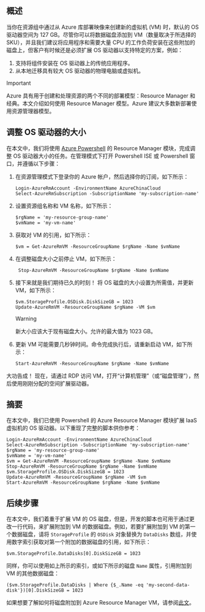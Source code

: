 ## 概述
当你在资源组中通过从 Azure 库部署映像来创建新的虚拟机 (VM) 时，默认的 OS 驱动器空间为 127 GB。尽管你可以将数据磁盘添加到 VM（数量取决于所选择的 SKU），并且我们建议将应用程序和需要大量 CPU 的工作负荷安装在这些附加的磁盘上，但客户有时候还是必须扩展 OS 驱动器以支持特定的方案，例如：

1.  支持将组件安装在 OS 驱动器上的传统应用程序。
2.  从本地迁移具有较大 OS 驱动器的物理电脑或虚拟机。

>[!IMPORTANT]
>Azure 具有用于创建和处理资源的两个不同的部署模型：Resource Manager 和经典。本文介绍如何使用 Resource Manager 模型。Azure 建议大多数新部署使用资源管理器模型。

## 调整 OS 驱动器的大小
在本文中，我们将使用 [Azure Powershell](https://docs.microsoft.com/powershell/azureps-cmdlets-docs) 的 Resource Manager 模块，完成调整 OS 驱动器大小的任务。在管理模式下打开 Powershell ISE 或 Powershell 窗口，并遵循以下步骤：

1.  在资源管理模式下登录你的 Azure 帐户，然后选择你的订阅，如下所示：

        Login-AzureRmAccount -EnvironmentName AzureChinaCloud
        Select-AzureRmSubscription -SubscriptionName 'my-subscription-name'

2.  设置资源组名称和 VM 名称，如下所示：

        $rgName = 'my-resource-group-name'
        $vmName = 'my-vm-name'

3.  获取对 VM 的引用，如下所示：

        $vm = Get-AzureRmVM -ResourceGroupName $rgName -Name $vmName

4. 在调整磁盘大小之前停止 VM，如下所示：

        Stop-AzureRmVM -ResourceGroupName $rgName -Name $vmName

5.  接下来就是我们期待已久的时刻！ 将 OS 磁盘的大小设置为所需值，并更新 VM，如下所示：

        $vm.StorageProfile.OSDisk.DiskSizeGB = 1023
        Update-AzureRmVM -ResourceGroupName $rgName -VM $vm

    >[!WARNING]
    >新大小应该大于现有磁盘大小。允许的最大值为 1023 GB。

6.  更新 VM 可能需要几秒钟时间。命令完成执行后，请重新启动 VM，如下所示：

        Start-AzureRmVM -ResourceGroupName $rgName -Name $vmName

大功告成！ 现在，请通过 RDP 访问 VM，打开“计算机管理”（或“磁盘管理”），然后使用刚刚分配的空间扩展驱动器。

## 摘要
在本文中，我们已使用 Powershell 的 Azure Resource Manager 模块扩展 IaaS 虚拟机的 OS 驱动器。以下重现了完整的脚本供你参考：

    Login-AzureRmAccount -EnvironmentName AzureChinaCloud
    Select-AzureRmSubscription -SubscriptionName 'my-subscription-name'
    $rgName = 'my-resource-group-name'
    $vmName = 'my-vm-name'
    $vm = Get-AzureRmVM -ResourceGroupName $rgName -Name $vmName
    Stop-AzureRmVM -ResourceGroupName $rgName -Name $vmName
    $vm.StorageProfile.OSDisk.DiskSizeGB = 1023
    Update-AzureRmVM -ResourceGroupName $rgName -VM $vm
    Start-AzureRmVM -ResourceGroupName $rgName -Name $vmName

## 后续步骤
在本文中，我们着重于扩展 VM 的 OS 磁盘，但是，开发的脚本也可用于通过更改一行代码，来扩展附加到 VM 的数据磁盘。例如，若要扩展附加到 VM 的第一个数据磁盘，请将 ```StorageProfile``` 的 ```OSDisk``` 对象替换为 ```DataDisks``` 数组，并使用数字索引获取对第一个附加的数据磁盘的引用，如下所示：

    $vm.StorageProfile.DataDisks[0].DiskSizeGB = 1023

同样，你可以使用如上所示的索引，或如下所示的磁盘 ```Name``` 属性，引用附加到 VM 的其他数据磁盘：

    ($vm.StorageProfile.DataDisks | Where {$_.Name -eq 'my-second-data-disk'})[0].DiskSizeGB = 1023

如果想要了解如何将磁盘附加到 Azure Resource Manager VM，请参阅[此文](../articles/virtual-machines/virtual-machines-windows-attach-disk-portal.md)。

<!---HONumber=Mooncake_0425_2016-->